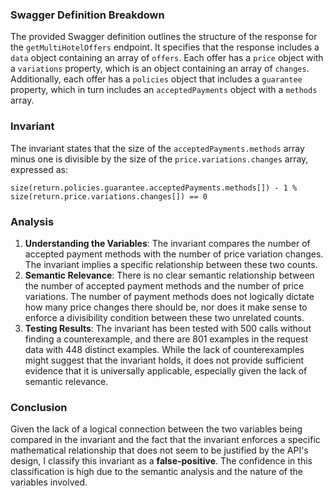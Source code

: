### Swagger Definition Breakdown
The provided Swagger definition outlines the structure of the response for the `getMultiHotelOffers` endpoint. It specifies that the response includes a `data` object containing an array of `offers`. Each offer has a `price` object with a `variations` property, which is an object containing an array of `changes`. Additionally, each offer has a `policies` object that includes a `guarantee` property, which in turn includes an `acceptedPayments` object with a `methods` array.

### Invariant
The invariant states that the size of the `acceptedPayments.methods` array minus one is divisible by the size of the `price.variations.changes` array, expressed as:

`size(return.policies.guarantee.acceptedPayments.methods[]) - 1 % size(return.price.variations.changes[]) == 0`

### Analysis
1. **Understanding the Variables**: The invariant compares the number of accepted payment methods with the number of price variation changes. The invariant implies a specific relationship between these two counts.
2. **Semantic Relevance**: There is no clear semantic relationship between the number of accepted payment methods and the number of price variations. The number of payment methods does not logically dictate how many price changes there should be, nor does it make sense to enforce a divisibility condition between these two unrelated counts.
3. **Testing Results**: The invariant has been tested with 500 calls without finding a counterexample, and there are 801 examples in the request data with 448 distinct examples. While the lack of counterexamples might suggest that the invariant holds, it does not provide sufficient evidence that it is universally applicable, especially given the lack of semantic relevance.

### Conclusion
Given the lack of a logical connection between the two variables being compared in the invariant and the fact that the invariant enforces a specific mathematical relationship that does not seem to be justified by the API's design, I classify this invariant as a **false-positive**. The confidence in this classification is high due to the semantic analysis and the nature of the variables involved.
